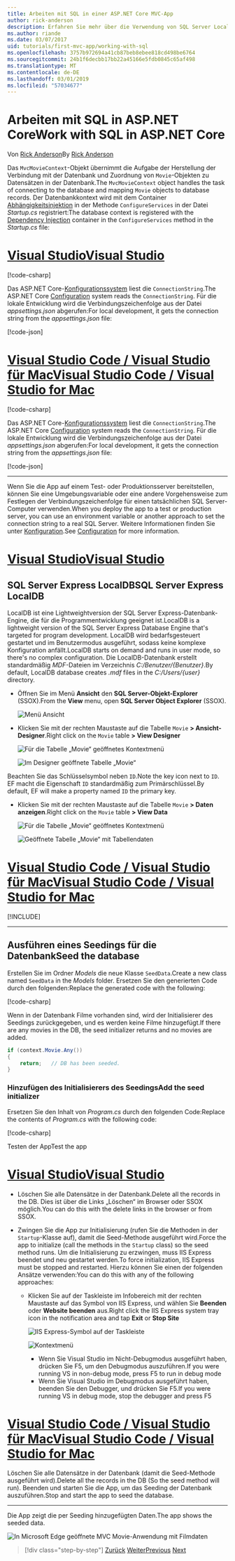 ```yaml
---
title: Arbeiten mit SQL in einer ASP.NET Core MVC-App
author: rick-anderson
description: Erfahren Sie mehr über die Verwendung von SQL Server LocalDB oder SQLite in einer ASP.NET Core MVC-App.
ms.author: riande
ms.date: 03/07/2017
uid: tutorials/first-mvc-app/working-with-sql
ms.openlocfilehash: 3757b972694a41cb87beb8ebee818cd498be6764
ms.sourcegitcommit: 24b1f6decbb17bb22a45166e5fdb0845c65af498
ms.translationtype: MT
ms.contentlocale: de-DE
ms.lasthandoff: 03/01/2019
ms.locfileid: "57034677"
---
```

# <a name="work-with-sql-in-aspnet-core"></a><span data-ttu-id="dc53a-103">Arbeiten mit SQL in ASP.NET Core</span><span class="sxs-lookup"><span data-stu-id="dc53a-103">Work with SQL in ASP.NET Core</span></span>

<span data-ttu-id="dc53a-104">Von [Rick Anderson](https://twitter.com/RickAndMSFT)</span><span class="sxs-lookup"><span data-stu-id="dc53a-104">By [Rick Anderson](https://twitter.com/RickAndMSFT)</span></span>

<span data-ttu-id="dc53a-105">Das `MvcMovieContext`-Objekt übernimmt die Aufgabe der Herstellung der Verbindung mit der Datenbank und Zuordnung von `Movie`-Objekten zu Datensätzen in der Datenbank.</span><span class="sxs-lookup"><span data-stu-id="dc53a-105">The `MvcMovieContext` object handles the task of connecting to the database and mapping `Movie` objects to database records.</span></span> <span data-ttu-id="dc53a-106">Der Datenbankkontext wird mit dem Container [Abhängigkeitsinjektion](xref:fundamentals/dependency-injection) in der Methode `ConfigureServices` in der Datei *Startup.cs* registriert:</span><span class="sxs-lookup"><span data-stu-id="dc53a-106">The database context is registered with the [Dependency Injection](xref:fundamentals/dependency-injection) container in the `ConfigureServices` method in the *Startup.cs* file:</span></span>

<!-- VS -------------------------->
# <a name="visual-studiotabvisual-studio"></a>[<span data-ttu-id="dc53a-107">Visual Studio</span><span class="sxs-lookup"><span data-stu-id="dc53a-107">Visual Studio</span></span>](#tab/visual-studio)

[!code-csharp[](~/tutorials/first-mvc-app/start-mvc/sample/MvcMovie22/Startup.cs?name=snippet_ConfigureServices&highlight=13-99)]

<span data-ttu-id="dc53a-108">Das ASP.NET Core-[Konfigurationssystem](xref:fundamentals/configuration/index) liest die `ConnectionString`.</span><span class="sxs-lookup"><span data-stu-id="dc53a-108">The ASP.NET Core [Configuration](xref:fundamentals/configuration/index) system reads the `ConnectionString`.</span></span> <span data-ttu-id="dc53a-109">Für die lokale Entwicklung wird die Verbindungszeichenfolge aus der Datei *appsettings.json* abgerufen:</span><span class="sxs-lookup"><span data-stu-id="dc53a-109">For local development, it gets the connection string from the *appsettings.json* file:</span></span>

[!code-json[](start-mvc/sample/MvcMovie/appsettings.json?highlight=2&range=8-10)]

<!-- Code -------------------------->
# <a name="visual-studio-code--visual-studio-for-mactabvisual-studio-codevisual-studio-mac"></a>[<span data-ttu-id="dc53a-110">Visual Studio Code / Visual Studio für Mac</span><span class="sxs-lookup"><span data-stu-id="dc53a-110">Visual Studio Code / Visual Studio for Mac</span></span>](#tab/visual-studio-code+visual-studio-mac)

[!code-csharp[](~/tutorials/first-mvc-app/start-mvc/sample/MvcMovie22/Startup.cs?name=snippet_UseSqlite&highlight=11-12)]

<span data-ttu-id="dc53a-111">Das ASP.NET Core-[Konfigurationssystem](xref:fundamentals/configuration/index) liest die `ConnectionString`.</span><span class="sxs-lookup"><span data-stu-id="dc53a-111">The ASP.NET Core [Configuration](xref:fundamentals/configuration/index) system reads the `ConnectionString`.</span></span> <span data-ttu-id="dc53a-112">Für die lokale Entwicklung wird die Verbindungszeichenfolge aus der Datei *appsettings.json* abgerufen:</span><span class="sxs-lookup"><span data-stu-id="dc53a-112">For local development, it gets the connection string from the *appsettings.json* file:</span></span>

[!code-json[](~/tutorials/first-mvc-app/start-mvc/sample/MvcMovie22/appsettingsSQLite.json?highlight=2&range=8-10)]

---  
<!-- End of VS tabs -->

<span data-ttu-id="dc53a-113">Wenn Sie die App auf einem Test- oder Produktionsserver bereitstellen, können Sie eine Umgebungsvariable oder eine andere Vorgehensweise zum Festlegen der Verbindungszeichenfolge für einen tatsächlichen SQL Server-Computer verwenden.</span><span class="sxs-lookup"><span data-stu-id="dc53a-113">When you deploy the app to a test or production server, you can use an environment variable or another approach to set the connection string to a real SQL Server.</span></span> <span data-ttu-id="dc53a-114">Weitere Informationen finden Sie unter [Konfiguration](xref:fundamentals/configuration/index).</span><span class="sxs-lookup"><span data-stu-id="dc53a-114">See [Configuration](xref:fundamentals/configuration/index) for more information.</span></span>

<!-- VS -------------------------->
# <a name="visual-studiotabvisual-studio"></a>[<span data-ttu-id="dc53a-115">Visual Studio</span><span class="sxs-lookup"><span data-stu-id="dc53a-115">Visual Studio</span></span>](#tab/visual-studio)

## <a name="sql-server-express-localdb"></a><span data-ttu-id="dc53a-116">SQL Server Express LocalDB</span><span class="sxs-lookup"><span data-stu-id="dc53a-116">SQL Server Express LocalDB</span></span>

<span data-ttu-id="dc53a-117">LocalDB ist eine Lightweightversion der SQL Server Express-Datenbank-Engine, die für die Programmentwicklung geeignet ist.</span><span class="sxs-lookup"><span data-stu-id="dc53a-117">LocalDB is a lightweight version of the SQL Server Express Database Engine that's targeted for program development.</span></span> <span data-ttu-id="dc53a-118">LocalDB wird bedarfsgesteuert gestartet und im Benutzermodus ausgeführt, sodass keine komplexe Konfiguration anfällt.</span><span class="sxs-lookup"><span data-stu-id="dc53a-118">LocalDB starts on demand and runs in user mode, so there's no complex configuration.</span></span> <span data-ttu-id="dc53a-119">Die LocalDB-Datenbank erstellt standardmäßig *MDF*-Dateien im Verzeichnis *C:/Benutzer/{Benutzer}*.</span><span class="sxs-lookup"><span data-stu-id="dc53a-119">By default, LocalDB database creates *.mdf* files in the *C:/Users/{user}* directory.</span></span>

* <span data-ttu-id="dc53a-120">Öffnen Sie im Menü **Ansicht** den **SQL Server-Objekt-Explorer** (SSOX).</span><span class="sxs-lookup"><span data-stu-id="dc53a-120">From the **View** menu, open **SQL Server Object Explorer** (SSOX).</span></span>

  ![Menü Ansicht](working-with-sql/_static/ssox.png)

* <span data-ttu-id="dc53a-122">Klicken Sie mit der rechten Maustaste auf die Tabelle `Movie` **> Ansicht-Designer**.</span><span class="sxs-lookup"><span data-stu-id="dc53a-122">Right click on the `Movie` table **> View Designer**</span></span>

  ![Für die Tabelle „Movie“ geöffnetes Kontextmenü](working-with-sql/_static/design.png)

  ![Im Designer geöffnete Tabelle „Movie“](working-with-sql/_static/dv.png)

<span data-ttu-id="dc53a-125">Beachten Sie das Schlüsselsymbol neben `ID`.</span><span class="sxs-lookup"><span data-stu-id="dc53a-125">Note the key icon next to `ID`.</span></span> <span data-ttu-id="dc53a-126">EF macht die Eigenschaft `ID` standardmäßig zum Primärschlüssel.</span><span class="sxs-lookup"><span data-stu-id="dc53a-126">By default, EF will make a property named `ID` the primary key.</span></span>

* <span data-ttu-id="dc53a-127">Klicken Sie mit der rechten Maustaste auf die Tabelle `Movie` **> Daten anzeigen**.</span><span class="sxs-lookup"><span data-stu-id="dc53a-127">Right click on the `Movie` table **> View Data**</span></span>

  ![Für die Tabelle „Movie“ geöffnetes Kontextmenü](working-with-sql/_static/ssox2.png)

  ![Geöffnete Tabelle „Movie“ mit Tabellendaten](working-with-sql/_static/vd22.png)

# <a name="visual-studio-code--visual-studio-for-mactabvisual-studio-codevisual-studio-mac"></a>[<span data-ttu-id="dc53a-130">Visual Studio Code / Visual Studio für Mac</span><span class="sxs-lookup"><span data-stu-id="dc53a-130">Visual Studio Code / Visual Studio for Mac</span></span>](#tab/visual-studio-code+visual-studio-mac)

[!INCLUDE[](~/includes/rp/sqlite.md)]

---  
<!-- End of VS tabs -->

## <a name="seed-the-database"></a><span data-ttu-id="dc53a-131">Ausführen eines Seedings für die Datenbank</span><span class="sxs-lookup"><span data-stu-id="dc53a-131">Seed the database</span></span>

<span data-ttu-id="dc53a-132">Erstellen Sie im Ordner *Models* die neue Klasse `SeedData`.</span><span class="sxs-lookup"><span data-stu-id="dc53a-132">Create a new class named `SeedData` in the *Models* folder.</span></span> <span data-ttu-id="dc53a-133">Ersetzen Sie den generierten Code durch den folgenden:</span><span class="sxs-lookup"><span data-stu-id="dc53a-133">Replace the generated code with the following:</span></span>

[!code-csharp[](~/tutorials/first-mvc-app/start-mvc/sample/MvcMovie22/Models/SeedData.cs?name=snippet_1)]

<span data-ttu-id="dc53a-134">Wenn in der Datenbank Filme vorhanden sind, wird der Initialisierer des Seedings zurückgegeben, und es werden keine Filme hinzugefügt.</span><span class="sxs-lookup"><span data-stu-id="dc53a-134">If there are any movies in the DB, the seed initializer returns and no movies are added.</span></span>

```csharp
if (context.Movie.Any())
{
    return;   // DB has been seeded.
}
```

<a name="si"></a>
### <a name="add-the-seed-initializer"></a><span data-ttu-id="dc53a-135">Hinzufügen des Initialisierers des Seedings</span><span class="sxs-lookup"><span data-stu-id="dc53a-135">Add the seed initializer</span></span>

<span data-ttu-id="dc53a-136">Ersetzen Sie den Inhalt von *Program.cs* durch den folgenden Code:</span><span class="sxs-lookup"><span data-stu-id="dc53a-136">Replace the contents of *Program.cs* with the following code:</span></span>

[!code-csharp[](~/tutorials/first-mvc-app/start-mvc/sample/MvcMovie22/Program.cs)]

<span data-ttu-id="dc53a-137">Testen der App</span><span class="sxs-lookup"><span data-stu-id="dc53a-137">Test the app</span></span>

<!-- VS -------------------------->
# <a name="visual-studiotabvisual-studio"></a>[<span data-ttu-id="dc53a-138">Visual Studio</span><span class="sxs-lookup"><span data-stu-id="dc53a-138">Visual Studio</span></span>](#tab/visual-studio)

* <span data-ttu-id="dc53a-139">Löschen Sie alle Datensätze in der Datenbank.</span><span class="sxs-lookup"><span data-stu-id="dc53a-139">Delete all the records in the DB.</span></span> <span data-ttu-id="dc53a-140">Dies ist über die Links „Löschen“ im Browser oder SSOX möglich.</span><span class="sxs-lookup"><span data-stu-id="dc53a-140">You can do this with the delete links in the browser or from SSOX.</span></span>
* <span data-ttu-id="dc53a-141">Zwingen Sie die App zur Initialisierung (rufen Sie die Methoden in der `Startup`-Klasse auf), damit die Seed-Methode ausgeführt wird.</span><span class="sxs-lookup"><span data-stu-id="dc53a-141">Force the app to initialize (call the methods in the `Startup` class) so the seed method runs.</span></span> <span data-ttu-id="dc53a-142">Um die Initialisierung zu erzwingen, muss IIS Express beendet und neu gestartet werden.</span><span class="sxs-lookup"><span data-stu-id="dc53a-142">To force initialization, IIS Express must be stopped and restarted.</span></span> <span data-ttu-id="dc53a-143">Hierzu können Sie einen der folgenden Ansätze verwenden:</span><span class="sxs-lookup"><span data-stu-id="dc53a-143">You can do this with any of the following approaches:</span></span>

  * <span data-ttu-id="dc53a-144">Klicken Sie auf der Taskleiste im Infobereich mit der rechten Maustaste auf das Symbol von IIS Express, und wählen Sie **Beenden** oder **Website beenden** aus.</span><span class="sxs-lookup"><span data-stu-id="dc53a-144">Right click the IIS Express system tray icon in the notification area and tap **Exit** or **Stop Site**</span></span>

    ![IIS Express-Symbol auf der Taskleiste](working-with-sql/_static/iisExIcon.png)

    ![Kontextmenü](working-with-sql/_static/stopIIS.png)

    * <span data-ttu-id="dc53a-147">Wenn Sie Visual Studio im Nicht-Debugmodus ausgeführt haben, drücken Sie F5, um den Debugmodus auszuführen.</span><span class="sxs-lookup"><span data-stu-id="dc53a-147">If you were running VS in non-debug mode, press F5 to run in debug mode</span></span>
    * <span data-ttu-id="dc53a-148">Wenn Sie Visual Studio im Debugmodus ausgeführt haben, beenden Sie den Debugger, und drücken Sie F5.</span><span class="sxs-lookup"><span data-stu-id="dc53a-148">If you were running VS in debug mode, stop the debugger and press F5</span></span>

<!-- Code -------------------------->
# <a name="visual-studio-code--visual-studio-for-mactabvisual-studio-codevisual-studio-mac"></a>[<span data-ttu-id="dc53a-149">Visual Studio Code / Visual Studio für Mac</span><span class="sxs-lookup"><span data-stu-id="dc53a-149">Visual Studio Code / Visual Studio for Mac</span></span>](#tab/visual-studio-code+visual-studio-mac)

<span data-ttu-id="dc53a-150">Löschen Sie alle Datensätze in der Datenbank (damit die Seed-Methode ausgeführt wird).</span><span class="sxs-lookup"><span data-stu-id="dc53a-150">Delete all the records in the DB (So the seed method will run).</span></span> <span data-ttu-id="dc53a-151">Beenden und starten Sie die App, um das Seeding der Datenbank auszuführen.</span><span class="sxs-lookup"><span data-stu-id="dc53a-151">Stop and start the app to seed the database.</span></span>

---  
<!-- End of VS tabs -->

<span data-ttu-id="dc53a-152">Die App zeigt die per Seeding hinzugefügten Daten.</span><span class="sxs-lookup"><span data-stu-id="dc53a-152">The app shows the seeded data.</span></span>

![In Microsoft Edge geöffnete MVC Movie-Anwendung mit Filmdaten](working-with-sql/_static/m55.png)

> [!div class="step-by-step"]
> <span data-ttu-id="dc53a-154">[Zurück](adding-model.md)
> [Weiter](controller-methods-views.md)</span><span class="sxs-lookup"><span data-stu-id="dc53a-154">[Previous](adding-model.md)
[Next](controller-methods-views.md)</span></span>  
